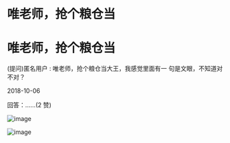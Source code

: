 # 唯老师，抢个粮仓当

# 唯老师，抢个粮仓当

(提问)匿名用户 : 唯老师，抢个粮仓当大王，我感觉里面有一 句是文眼，不知道对不对？

2018-10-06

回答：……(2 赞)

![image](img/Image_265.png)

![image](img/Image_266.png)